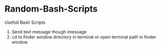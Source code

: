 # Random-Bash-Scripts

Usefull Bash Scripts
1) Send text message though imessage
2) cd to finder window directory in terminal or open terminal path in finder window
